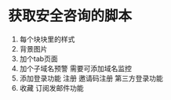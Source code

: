 

<!--
 * @Author: Recar
 * @Date: 2021-01-09 21:33:54
 * @LastEditors: Recar
 * @LastEditTime: 2021-01-16 10:39:34
-->
# 获取安全咨询的脚本



1. 每个块块里的样式
2. 背景图片
3. 加个tab页面
4. 加个子域名预警 需要可添加域名监控
5. 添加登录功能 注册 邀请码注册 第三方登录功能
6. 收藏 订阅发邮件功能
